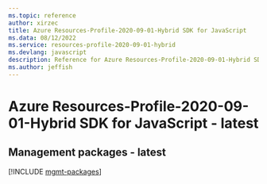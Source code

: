 ```yaml
---
ms.topic: reference
author: xirzec
title: Azure Resources-Profile-2020-09-01-Hybrid SDK for JavaScript
ms.data: 08/12/2022
ms.service: resources-profile-2020-09-01-hybrid
ms.devlang: javascript
description: Reference for Azure Resources-Profile-2020-09-01-Hybrid SDK for JavaScript
ms.author: jeffish
---
```

# Azure Resources-Profile-2020-09-01-Hybrid SDK for JavaScript - latest

## Management packages - latest
[!INCLUDE [mgmt-packages](resources-profile-2020-09-01-hybrid-mgmt-index.md)]